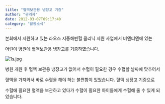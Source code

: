 ```yaml
---
title: "혈액보관용 냉장고 기증"
author: "관리자"
date: 2012-03-07T09:17:40
category: "활동소식"
---
```


본회에서 지원하고 있는 라오스 지중해빈혈 클리닉 지원 사업에서 비엔티엔에 있는

어린이 병원에 혈액보관용 냉장고를 기증하였습니다.

![1s.jpg](/files/attach/images/2318/852/003/882f341545d094ed944ba1efdfa26f16.jpg)

병원 개원 후 혈액 보관용 냉장고가 없어서 수혈이 필요한 경우 수혈할 날짜에 맞추어서

혈액을 가져와서 바로 수혈을 해야 하는 불편함이 있었습니다. 혈액 냉장고 기증으로

수혈에 필요한 혈액을 보관하고 있다가 수혈이 필요한 아이들에게 수혈해 줄 수 있게 되었습니다.
